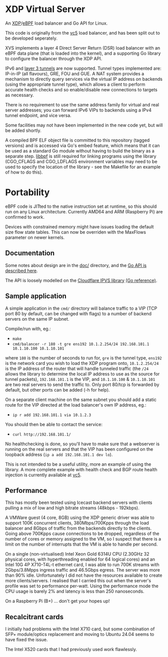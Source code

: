 # XDP Virtual Server

An [XDP](https://en.wikipedia.org/wiki/Express_Data_Path)/[eBPF](https://en.wikipedia.org/wiki/EBPF)
load balancer and Go API for Linux.

This code is originally from the
[vc5](https://github.com/davidcoles/vc5) load balancer, and has been
split out to be developed seperately.

XVS implements a layer 4 Direct Server Return (DSR) load
balancer with an eBPF data plane (that is loaded into the kernel), and a
supporting Go library to configure the balancer through the XDP
API.

IPv6 and [layer 3 tunnels](doc/tunnels.md) are now supported. Tunnel
types implemented are: IP-in-IP (all flavours), GRE, FOU and GUE. A
NAT system provides a mechanism to directly query services via the
virtual IP address on backends (using the appropriate tunnel type),
which allows a client to perform accurate health checks and so
enable/disable new connections to targets as necessary.

There is no requirement to use the same address family for virtual and
real server addresses; you can forward IPv6 VIPs to backends using a
IPv4 tunnel endpoint, and vice versa.

Some facilities may not have been implemented in the new code yet, but
will be added shortly.

A compiled BPF ELF object file is committed to this repository (tagged
versions) and is accessed via Go's embed feature, which means that it
can be used as a standard Go module without having to build the binary
as a separate step. [libbpf](https://github.com/libbpf/libbpf) is
still required for linking programs using the library (CGO_CFLAGS and
CGO_LDFLAGS environment variables may need to be used to specify the
location of the library - see the Makefile for an example of how to do
this).

# Portability

eBPF code is JITted to the native instruction set at runtime, so this
should run on any Linux architecture. Currently AMD64 and ARM
(Raspberry Pi) are confirmed to work.

Devices with constrained memory might have issues loading the default
size flow state tables. This can now be overriden with the MaxFlows
parameter on newer kernels.

## Documentation

Some notes about design are in the [doc/](doc/) directory, and the [Go
API is described here](https://pkg.go.dev/github.com/davidcoles/xvs).

The API is loosely modelled on the [Cloudflare IPVS
library](https://github.com/cloudflare/ipvs) [(Go
reference)](https://pkg.go.dev/github.com/cloudflare/ipvs).

## Sample application

A simple application in the `cmd/` directory will balance traffic
to a VIP (TCP port 80 by default, can be changed with flags) to a
number of backend servers on the same IP subnet.

Compile/run with, eg.:

* `make`
* `cmd/balancer -r 180 -t gre ens192 10.1.2.254/24 192.168.101.1 10.1.10.100 10.1.10.101`

where `180` is the number of seconds to run for, `gre` is the tunnel
type, `ens192` is the network card you wish to load the XDP program
onto, `10.1.2.254/24` is the IP address of the router that will handle
tunneled traffic (the `/24` allows the library to determine the local
IP address to use as the source for tunnel packets), `192.168.101.1`
is the VIP, and `10.1.10.100` & `10.1.10.101` are two real servers to
send the traffic to. Only port 80/tcp is forwarded by default, but
other ports can be added (-h for help).

On a separate client machine on the same subnet you should add a
static route for the VIP directed at the load balancer's own IP
address, eg.:

* `ip r add 192.168.101.1 via 10.1.2.3`

You should then be able to contact the service:

* `curl http://192.168.101.1/`

No healthchecking is done, so you'll have to make sure that a
webserver is running on the real servers and that the VIP has been
configured on the loopback address (`ip a add 192.168.101.1 dev lo`).

This is not intended to be a useful utility, more an example of using
the library.  A more complete example with health check and BGP route
health injection is currently available at
[vc5](https://github.com/davidcoles/vc5).


## Performance

This has mostly been tested using Icecast backend servers with clients
pulling a mix of low and high bitrate streams (48kbps - 192kbps).

A VMWare guest (4 core, 8GB) using the XDP generic driver was able to
support 100K concurrent clients, 380Mbps/700Kpps through the load
balancer and 8Gbps of traffic from the backends directly to the
clients. Going above 700Kpps cause connections to be dropped,
regardless of the number of cores or memory assigned to the VM, so I
suspect that there is a limit on the number of interrupts that the VM
is able to handle per second.

On a single (non-virtualised) Intel Xeon Gold 6314U CPU (2.30GHz 32
physical cores, with hyperthreading enabled for 64 logical cores) and
an Intel 10G 4P X710-T4L-t ethernet card, I was able to run 700K
streams with 2Gbps/3.8Mpps ingress traffic and 46.5Gbps egress. The
server was more than 90% idle. Unfortunately I did not have the
resources available to create more clients/servers. I realised that I
carried this out when the server's profile was set to performance
per-watt. Using the performance mode the CPU usage is barely 2% and
latency is less than 250 nanoseconds.

On a Raspberry Pi (B+) ... don't get your hopes up!

## Recalcitrant cards

I initially had problems with the Intel X710 card, but some
combination of SFP+ module/optics replacement and moving to Ubuntu
24.04 seems to have fixed the issue.

The Intel X520 cards that I had previously used work flawlessly.

